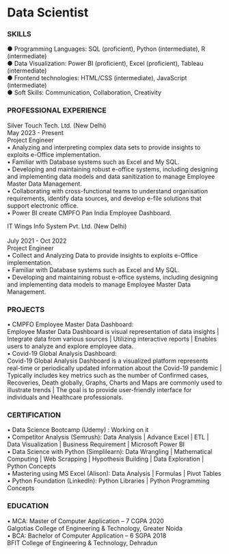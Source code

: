 # Data Scientist

### SKILLS
● Programming Languages: SQL (proficient), Python (intermediate), R (intermediate) <br/>
● Data Visualization: Power BI (proficient), Excel (proficient), Tableau (intermediate) <br/>
● Frontend technologies: HTML/CSS (intermediate), JavaScript (intermediate) <br/>
● Soft Skills: Communication, Collaboration, Creativity 

### PROFESSIONAL EXPERIENCE
Silver Touch Tech. Ltd. (New Delhi) <br/> 
May 2023 - Present <br/>
Project Engineer <br/>
•	Analyzing and interpreting complex data sets to provide insights to exploits e-Office implementation.<br/>
•	Familiar with Database systems such as Excel and My SQL.<br/>
•	Developing and maintaining robust e-office systems, including designing and implementing data models and data sanitization to manage Employee Master Data Management. <br/>
•	Collaborating with cross-functional teams to understand organisation requirements, identify data sources, and develop e-file solutions that support electronic office. <br/>
•	Power BI create CMPFO Pan India Employee Dashboard. <br/>

IT Wings Info System Pvt. Ltd. (New Delhi) <br/>					
July 2021 - Oct 2022 <br/>
Project Engineer <br/>
•	Collect and Analyzing Data to provide insights to exploits e-Office implementation. <br/>
•	Familiar with Database systems such as Excel and My SQL. <br/>
•	Developing and maintaining robust e-office systems, including designing and implementing data models to manage Employee Master Data Management. <br/>

### PROJECTS
•	CMPFO Employee Master Data Dashboard: <br/>
Employee Master Data Dashboard is visual representation of data insights | Integrate data from various sources | Utilizing interactive reports | Enables users to analyze and explore employee data. <br/>
•	Covid-19 Global Analysis Dashboard: <br/>
Covid-19 Global Analysis Dashboard is a visualized platform represents real-time or periodically updated information about the Covid-19 pandemic | Typically includes key metrics such as the number of Confirmed cases, Recoveries, Death globally, Graphs, Charts and Maps are commonly used to illustrate trends | The goal is to provide user-friendly interface for individuals and Healthcare professionals. 

### CERTIFICATION
•	Data Science Bootcamp (Udemy) : Working on it <br/>
•	Competitor Analysis (Semrush): Data Analysis | Advance Excel | ETL | Data Visualization | Business Requirement | Microsoft Power BI <br/>
•	Data Science with Python (Simplilearn): Data Wrangling | Mathematical Computing | Web Scrapping | Hypothesis Building | Data Exploration | Python Concepts <br/>
•	Mastering using MS Excel (Alison): Data Analysis | Formulas | Pivot Tables <br/>
•	Python Foundation (LinkedIn): Python Libraries | Python Programming Concepts

### EDUCATION
•	MCA: Master of Computer Application – 7 CGPA 2020 <br/>
Galgotias College of Engineering & Technology, Greater Noida <br/>
•	BCA: Bachelor of Computer Application – 6 SGPA					2018 <br/>
BFIT College of Engineering & Technology, Dehradun <br/>

